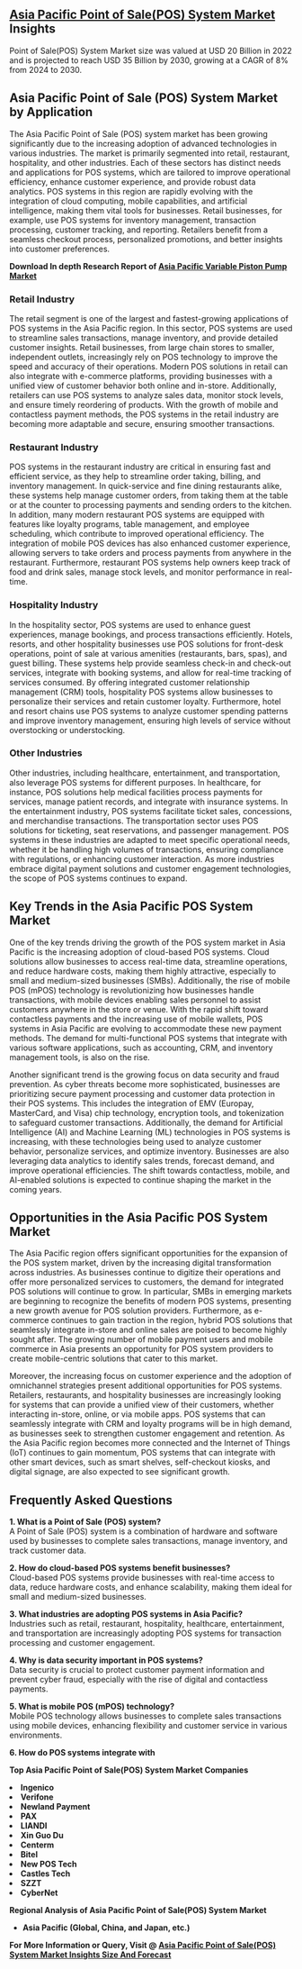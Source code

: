 <h2><a href="https://www.verifiedmarketreports.com/download-sample/?rid=45044&amp;utm_source=Github-Feb&amp;utm_medium=219" target="_blank">Asia Pacific Point of Sale(POS) System Market</a> Insights</h2><p>Point of Sale(POS) System Market size was valued at USD 20 Billion in 2022 and is projected to reach USD 35 Billion by 2030, growing at a CAGR of 8% from 2024 to 2030.</p><p><h2>Asia Pacific Point of Sale (POS) System Market by Application</h2> <p>The Asia Pacific Point of Sale (POS) system market has been growing significantly due to the increasing adoption of advanced technologies in various industries. The market is primarily segmented into retail, restaurant, hospitality, and other industries. Each of these sectors has distinct needs and applications for POS systems, which are tailored to improve operational efficiency, enhance customer experience, and provide robust data analytics. POS systems in this region are rapidly evolving with the integration of cloud computing, mobile capabilities, and artificial intelligence, making them vital tools for businesses. Retail businesses, for example, use POS systems for inventory management, transaction processing, customer tracking, and reporting. Retailers benefit from a seamless checkout process, personalized promotions, and better insights into customer preferences. <p><strong>Download In depth Research Report of <a href="https://www.verifiedmarketreports.com/download-sample/?rid=236118&amp;utm_source=Pulse-Dec&amp;utm_medium=219" target="_blank">Asia Pacific Variable Piston Pump Market</a></strong></p> </p> <h3>Retail Industry</h3> <p>The retail segment is one of the largest and fastest-growing applications of POS systems in the Asia Pacific region. In this sector, POS systems are used to streamline sales transactions, manage inventory, and provide detailed customer insights. Retail businesses, from large chain stores to smaller, independent outlets, increasingly rely on POS technology to improve the speed and accuracy of their operations. Modern POS solutions in retail can also integrate with e-commerce platforms, providing businesses with a unified view of customer behavior both online and in-store. Additionally, retailers can use POS systems to analyze sales data, monitor stock levels, and ensure timely reordering of products. With the growth of mobile and contactless payment methods, the POS systems in the retail industry are becoming more adaptable and secure, ensuring smoother transactions. <h3>Restaurant Industry</h3> <p>POS systems in the restaurant industry are critical in ensuring fast and efficient service, as they help to streamline order taking, billing, and inventory management. In quick-service and fine dining restaurants alike, these systems help manage customer orders, from taking them at the table or at the counter to processing payments and sending orders to the kitchen. In addition, many modern restaurant POS systems are equipped with features like loyalty programs, table management, and employee scheduling, which contribute to improved operational efficiency. The integration of mobile POS devices has also enhanced customer experience, allowing servers to take orders and process payments from anywhere in the restaurant. Furthermore, restaurant POS systems help owners keep track of food and drink sales, manage stock levels, and monitor performance in real-time. <h3>Hospitality Industry</h3> <p>In the hospitality sector, POS systems are used to enhance guest experiences, manage bookings, and process transactions efficiently. Hotels, resorts, and other hospitality businesses use POS solutions for front-desk operations, point of sale at various amenities (restaurants, bars, spas), and guest billing. These systems help provide seamless check-in and check-out services, integrate with booking systems, and allow for real-time tracking of services consumed. By offering integrated customer relationship management (CRM) tools, hospitality POS systems allow businesses to personalize their services and retain customer loyalty. Furthermore, hotel and resort chains use POS systems to analyze customer spending patterns and improve inventory management, ensuring high levels of service without overstocking or understocking. <h3>Other Industries</h3> <p>Other industries, including healthcare, entertainment, and transportation, also leverage POS systems for different purposes. In healthcare, for instance, POS solutions help medical facilities process payments for services, manage patient records, and integrate with insurance systems. In the entertainment industry, POS systems facilitate ticket sales, concessions, and merchandise transactions. The transportation sector uses POS solutions for ticketing, seat reservations, and passenger management. POS systems in these industries are adapted to meet specific operational needs, whether it be handling high volumes of transactions, ensuring compliance with regulations, or enhancing customer interaction. As more industries embrace digital payment solutions and customer engagement technologies, the scope of POS systems continues to expand. <h2>Key Trends in the Asia Pacific POS System Market</h2> <p>One of the key trends driving the growth of the POS system market in Asia Pacific is the increasing adoption of cloud-based POS systems. Cloud solutions allow businesses to access real-time data, streamline operations, and reduce hardware costs, making them highly attractive, especially to small and medium-sized businesses (SMBs). Additionally, the rise of mobile POS (mPOS) technology is revolutionizing how businesses handle transactions, with mobile devices enabling sales personnel to assist customers anywhere in the store or venue. With the rapid shift toward contactless payments and the increasing use of mobile wallets, POS systems in Asia Pacific are evolving to accommodate these new payment methods. The demand for multi-functional POS systems that integrate with various software applications, such as accounting, CRM, and inventory management tools, is also on the rise. <p>Another significant trend is the growing focus on data security and fraud prevention. As cyber threats become more sophisticated, businesses are prioritizing secure payment processing and customer data protection in their POS systems. This includes the integration of EMV (Europay, MasterCard, and Visa) chip technology, encryption tools, and tokenization to safeguard customer transactions. Additionally, the demand for Artificial Intelligence (AI) and Machine Learning (ML) technologies in POS systems is increasing, with these technologies being used to analyze customer behavior, personalize services, and optimize inventory. Businesses are also leveraging data analytics to identify sales trends, forecast demand, and improve operational efficiencies. The shift towards contactless, mobile, and AI-enabled solutions is expected to continue shaping the market in the coming years. <h2>Opportunities in the Asia Pacific POS System Market</h2> <p>The Asia Pacific region offers significant opportunities for the expansion of the POS system market, driven by the increasing digital transformation across industries. As businesses continue to digitize their operations and offer more personalized services to customers, the demand for integrated POS solutions will continue to grow. In particular, SMBs in emerging markets are beginning to recognize the benefits of modern POS systems, presenting a new growth avenue for POS solution providers. Furthermore, as e-commerce continues to gain traction in the region, hybrid POS solutions that seamlessly integrate in-store and online sales are poised to become highly sought after. The growing number of mobile payment users and mobile commerce in Asia presents an opportunity for POS system providers to create mobile-centric solutions that cater to this market. <p>Moreover, the increasing focus on customer experience and the adoption of omnichannel strategies present additional opportunities for POS systems. Retailers, restaurants, and hospitality businesses are increasingly looking for systems that can provide a unified view of their customers, whether interacting in-store, online, or via mobile apps. POS systems that can seamlessly integrate with CRM and loyalty programs will be in high demand, as businesses seek to strengthen customer engagement and retention. As the Asia Pacific region becomes more connected and the Internet of Things (IoT) continues to gain momentum, POS systems that can integrate with other smart devices, such as smart shelves, self-checkout kiosks, and digital signage, are also expected to see significant growth. <h2>Frequently Asked Questions</h2> <p><strong>1. What is a Point of Sale (POS) system?</strong><br> A Point of Sale (POS) system is a combination of hardware and software used by businesses to complete sales transactions, manage inventory, and track customer data.</p> <p><strong>2. How do cloud-based POS systems benefit businesses?</strong><br> Cloud-based POS systems provide businesses with real-time access to data, reduce hardware costs, and enhance scalability, making them ideal for small and medium-sized businesses.</p> <p><strong>3. What industries are adopting POS systems in Asia Pacific?</strong><br> Industries such as retail, restaurant, hospitality, healthcare, entertainment, and transportation are increasingly adopting POS systems for transaction processing and customer engagement.</p> <p><strong>4. Why is data security important in POS systems?</strong><br> Data security is crucial to protect customer payment information and prevent cyber fraud, especially with the rise of digital and contactless payments.</p> <p><strong>5. What is mobile POS (mPOS) technology?</strong><br> Mobile POS technology allows businesses to complete sales transactions using mobile devices, enhancing flexibility and customer service in various environments.</p> <p><strong>6. How do POS systems integrate with</p><p><strong>Top Asia Pacific Point of Sale(POS) System Market Companies</strong></p><div data-test-id=""><p><li>Ingenico</li><li> Verifone</li><li> Newland Payment</li><li> PAX</li><li> LIANDI</li><li> Xin Guo Du</li><li> Centerm</li><li> Bitel</li><li> New POS Tech</li><li> Castles Tech</li><li> SZZT</li><li> CyberNet</li></p><div><strong>Regional Analysis of&nbsp;Asia Pacific Point of Sale(POS) System Market</strong></div><ul><li dir="ltr"><p dir="ltr">Asia Pacific (Global, China, and Japan, etc.)</p></li></ul><p><strong>For More Information or Query, Visit @&nbsp;</strong><strong><a href="https://www.verifiedmarketreports.com/product/global-point-of-salepos-system-market-2019-by-company-regions-type-and-application-forecast-to-2024/?utm_source=Github-Feb&amp;utm_medium=219" target="_blank">Asia Pacific Point of Sale(POS) System Market Insights Size And Forecast</a></strong></p></div><h2>&nbsp;</h2><div data-test-id="">&nbsp;</div>
